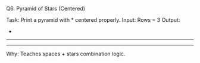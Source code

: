 Q6. Pyramid of Stars (Centered)

Task: Print a pyramid with * centered properly.
Input: Rows = 3
Output:

  *  
 ***  
*****

Why: Teaches spaces + stars combination logic.